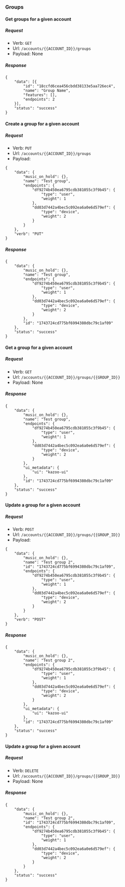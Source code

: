 
### Groups

#### Get groups for a given account

##### Request

- Verb: `GET`
- Url: `/accounts/{{ACCOUNT_ID}}/groups`
- Payload: None

##### Response

```
{
    "data": [{
        "id": "18ccfd6cea456cbdd38133e5aa726ec4",
        "name": "Group Name",
        "features": [],
        "endpoints": 2
    }],
    "status": "success"
}
```

#### Create a group for a given account

##### Request

- Verb: `PUT`
- Url: `/accounts/{{ACCOUNT_ID}}/groups`
- Payload:

```
{
    "data": {
        "music_on_hold": {},
        "name": "Test group",
        "endpoints": {
            "df9274b450ea6795cdb381055c3f9b45": {
                "type": "user",
                "weight": 1
            },
            "dd03d7442a4bec5c092ea6a0e6d579ef": {
                "type": "device",
                "weight": 2
            }
        }
    },
    "verb": "PUT"
}
```

##### Response

```
{
    "data": {
        "music_on_hold": {},
        "name": "Test group",
        "endpoints": {
            "df9274b450ea6795cdb381055c3f9b45": {
                "type": "user",
                "weight": 1
            },
            "dd03d7442a4bec5c092ea6a0e6d579ef": {
                "type": "device",
                "weight": 2
            }
        },
        "id": "1743724cd775bf6994380dbc79c1af09"
    },
    "status": "success"
}
```

#### Get a group for a given account

##### Request

- Verb: `GET`
- Url: `/accounts/{{ACCOUNT_ID}}/groups/{{GROUP_ID}}`
- Payload: None

##### Response

```
{
    "data": {
        "music_on_hold": {},
        "name": "Test group",
        "endpoints": {
            "df9274b450ea6795cdb381055c3f9b45": {
                "type": "user",
                "weight": 1
            },
            "dd03d7442a4bec5c092ea6a0e6d579ef": {
                "type": "device",
                "weight": 2
            }
        },
        "ui_metadata": {
            "ui": "kazoo-ui"
        },
        "id": "1743724cd775bf6994380dbc79c1af09"
    },
    "status": "success"
}
```

#### Update a group for a given account

##### Request

- Verb: `POST`
- Url: `/accounts/{{ACCOUNT_ID}}/groups/{{GROUP_ID}}`
- Payload:

```
{
    "data": {
        "music_on_hold": {},
        "name": "Test group 2",
        "id": "1743724cd775bf6994380dbc79c1af09",
        "endpoints": {
            "df9274b450ea6795cdb381055c3f9b45": {
                "type": "user",
                "weight": 1
            },
            "dd03d7442a4bec5c092ea6a0e6d579ef": {
                "type": "device",
                "weight": 2
            }
        }
    },
    "verb": "POST"
}
```

##### Response

```
{
    "data": {
        "music_on_hold": {},
        "name": "Test group 2",
        "endpoints": {
            "df9274b450ea6795cdb381055c3f9b45": {
                "type": "user",
                "weight": 1
            },
            "dd03d7442a4bec5c092ea6a0e6d579ef": {
                "type": "device",
                "weight": 2
            }
        },
        "ui_metadata": {
            "ui": "kazoo-ui"
        },
        "id": "1743724cd775bf6994380dbc79c1af09"
    },
    "status": "success"
}
```

#### Update a group for a given account

##### Request

- Verb: `DELETE`
- Url: `/accounts/{{ACCOUNT_ID}}/groups/{{GROUP_ID}}`
- Payload: None

##### Response

```
{
    "data": {
        "music_on_hold": {},
        "name": "Test group 2",
        "id": "1743724cd775bf6994380dbc79c1af09",
        "endpoints": {
            "df9274b450ea6795cdb381055c3f9b45": {
                "type": "user",
                "weight": 1
            },
            "dd03d7442a4bec5c092ea6a0e6d579ef": {
                "type": "device",
                "weight": 2
            }
        }
    },
    "status": "success"
}
```
